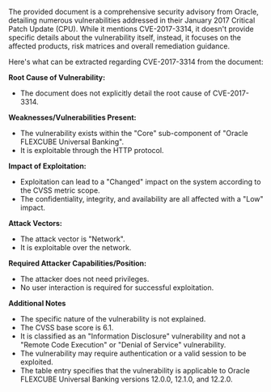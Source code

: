 The provided document is a comprehensive security advisory from Oracle, detailing numerous vulnerabilities addressed in their January 2017 Critical Patch Update (CPU). While it mentions CVE-2017-3314, it doesn't provide specific details about the vulnerability itself, instead, it focuses on the affected products, risk matrices and overall remediation guidance.

Here's what can be extracted regarding CVE-2017-3314 from the document:

**Root Cause of Vulnerability:**
- The document does not explicitly detail the root cause of CVE-2017-3314.

**Weaknesses/Vulnerabilities Present:**
- The vulnerability exists within the "Core" sub-component of "Oracle FLEXCUBE Universal Banking".
- It is exploitable through the HTTP protocol.

**Impact of Exploitation:**
- Exploitation can lead to a "Changed" impact on the system according to the CVSS metric scope.
- The confidentiality, integrity, and availability are all affected with a "Low" impact.

**Attack Vectors:**
- The attack vector is "Network".
- It is exploitable over the network.

**Required Attacker Capabilities/Position:**
- The attacker does not need privileges.
- No user interaction is required for successful exploitation.

**Additional Notes**
- The specific nature of the vulnerability is not explained.
- The CVSS base score is 6.1.
- It is classified as an "Information Disclosure" vulnerability and not a "Remote Code Execution" or "Denial of Service" vulnerability.
- The vulnerability may require authentication or a valid session to be exploited.
- The table entry specifies that the vulnerability is applicable to Oracle FLEXCUBE Universal Banking versions 12.0.0, 12.1.0, and 12.2.0.